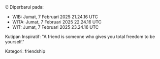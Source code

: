 ⏰ Diperbarui pada:
- WIB: Jumat, 7 Februari 2025 21.24.16 UTC
- WITA: Jumat, 7 Februari 2025 22.24.16 UTC
- WIT: Jumat, 7 Februari 2025 23.24.16 UTC

Kutipan Inspiratif:
"A friend is someone who gives you total freedom to be yourself."


Kategori: friendship

